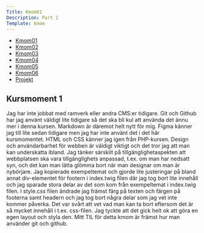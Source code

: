 ```yaml
---
Title: Kmom01
Description: Part 1
Template: kmom
---
```




<div class="report-list">
    <ul>
        <li><a href="kmom01">Kmom01</a></li>
        <li><a href="kmom02">Kmom02</a></li>
        <li><a href="kmom03">Kmom03</a></li>
        <li><a href="kmom04">Kmom04</a></li>
        <li><a href="kmom05">Kmom05</a></li>
        <li><a href="kmom06">Kmom06</a></li>
        <li><a href="kmom10">Projekt</a></li>
    </ul>
</div>

<div class="report-text">
    <h2>Kursmoment 1</h2>
    Jag har inte jobbat med ramverk eller andra CMS:er tidigare. Git och Github har jag använt väldigt lite tidigare så det ska bli kul att använda det ännu mer i denna kursen. Markdown är däremot helt nytt för mig. Figma känner jag till lite sedan tidigare men jag har inte använt det i det här kursmomentet. HTML och CSS känner jag igen från PHP-kursen. Design och användarbarhet för webben är väldigt viktigt och det tror jag att man kan underskatta ibland. Jag tänker särskilt på tillgänglighetaspekten att webbplatsen ska vara tillgänglighets anpassad, t.ex. om man har nedsatt syn, och det kan man lätta glömma bort när man designar om man är nybörjare. Jag kopierade exempeltemat och gjorde lite justeringar på bland annat div-elementet för footern i index.twig filen där jag tog bort lite innehåll och jag sparade stora delar av det som kom från exempeltemat i index.twig filen. I style.css filen ändrade jag främst färg på texten och färgen på footerna samt headern och jag tog bort några delar som jag vet inte kommer påverka. Det var svårt att vet vad man kan ta bort eftersom det är så mycket innehåll i t.ex. css-filen. Jag tyckte att det gick helt ok att göra en egen layout och styla den. Mitt TIL för detta kmom är främst hur man använder git och github.
</div>
